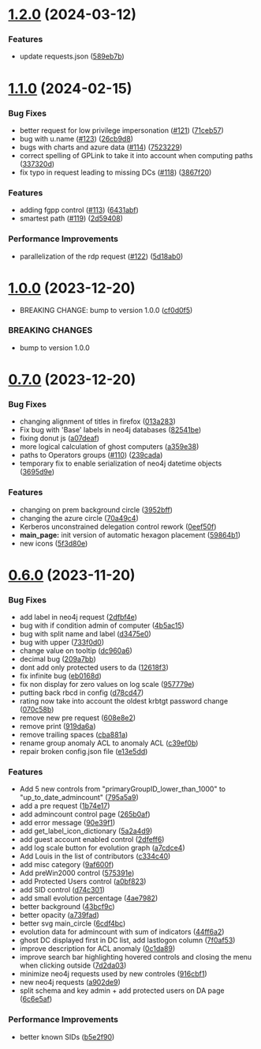 # [1.2.0](https://github.com/Mazars-Tech/AD_Miner/compare/v1.1.0...v1.2.0) (2024-03-12)


### Features

* update requests.json ([589eb7b](https://github.com/Mazars-Tech/AD_Miner/commit/589eb7bcd0f7b0f1290c94ed878718054c85370c))



# [1.1.0](https://github.com/Mazars-Tech/AD_Miner/compare/v1.0.0...v1.1.0) (2024-02-15)


### Bug Fixes

* better request for low privilege impersonation ([#121](https://github.com/Mazars-Tech/AD_Miner/issues/121)) ([71ceb57](https://github.com/Mazars-Tech/AD_Miner/commit/71ceb571d8526fa888cb029c40faa6be78658ee8))
* bug with u.name ([#123](https://github.com/Mazars-Tech/AD_Miner/issues/123)) ([26cb9d8](https://github.com/Mazars-Tech/AD_Miner/commit/26cb9d873eda64c0e874b9ba9b2585c81ace6382))
* bugs with charts and azure data ([#114](https://github.com/Mazars-Tech/AD_Miner/issues/114)) ([7523229](https://github.com/Mazars-Tech/AD_Miner/commit/7523229e2c6873c66ba30f9101fbf3ce0426cc68))
* correct spelling of GPLink to take it into account when computing paths ([337320d](https://github.com/Mazars-Tech/AD_Miner/commit/337320d64293f18c61cf281a6b8e6f8cd87c2b76))
* fix typo in request leading to missing DCs ([#118](https://github.com/Mazars-Tech/AD_Miner/issues/118)) ([3867f20](https://github.com/Mazars-Tech/AD_Miner/commit/3867f2045d3412f5830c63bb59aadc7c372895d6))


### Features

* adding fgpp control ([#113](https://github.com/Mazars-Tech/AD_Miner/issues/113)) ([6431abf](https://github.com/Mazars-Tech/AD_Miner/commit/6431abf00c945c40fb4e9714af01c22d4dc6a751))
* smartest path ([#119](https://github.com/Mazars-Tech/AD_Miner/issues/119)) ([2d59408](https://github.com/Mazars-Tech/AD_Miner/commit/2d5940813cf950056bf7e857138af820a1ec4042))


### Performance Improvements

* parallelization of the rdp request ([#122](https://github.com/Mazars-Tech/AD_Miner/issues/122)) ([5d18ab0](https://github.com/Mazars-Tech/AD_Miner/commit/5d18ab0e87d0b24d515a37dfedc0e5111568f817))



# [1.0.0](https://github.com/Mazars-Tech/AD_Miner/compare/v0.7.0...v1.0.0) (2023-12-20)


* BREAKING CHANGE: bump to version 1.0.0 ([cf0d0f5](https://github.com/Mazars-Tech/AD_Miner/commit/cf0d0f542e51e7cd34ef84efcb0d0d1fea0e8ba4))


### BREAKING CHANGES

* bump to version 1.0.0



# [0.7.0](https://github.com/Mazars-Tech/AD_Miner/compare/v0.6.0...v0.7.0) (2023-12-20)


### Bug Fixes

* changing alignment of titles in firefox ([013a283](https://github.com/Mazars-Tech/AD_Miner/commit/013a28325224d8e0d29291849d2505197117a2a3))
* Fix bug with 'Base' labels in neo4j databases ([82541be](https://github.com/Mazars-Tech/AD_Miner/commit/82541be0a2f57fee025a2db740087a43c34a318d))
* fixing donut js ([a07deaf](https://github.com/Mazars-Tech/AD_Miner/commit/a07deafdee838dd10c690fad56cf7509a1e53c54))
* more logical calculation of ghost computers ([a359e38](https://github.com/Mazars-Tech/AD_Miner/commit/a359e38f719b59348b488e6b9f249ccec7cca032))
* paths to Operators groups ([#110](https://github.com/Mazars-Tech/AD_Miner/issues/110)) ([239cada](https://github.com/Mazars-Tech/AD_Miner/commit/239cada9895b6bdec7a8639e7083184394ef62d5))
* temporary fix to enable serialization of neo4j datetime objects ([3695d9e](https://github.com/Mazars-Tech/AD_Miner/commit/3695d9e5c456b53c07b30df0d07e02b5d31d0ee5))


### Features

* changing on prem background circle ([3952bff](https://github.com/Mazars-Tech/AD_Miner/commit/3952bff05ca6bb23e352be863db36348b87784f7))
* changing the azure circle ([70a49c4](https://github.com/Mazars-Tech/AD_Miner/commit/70a49c41502373c69e58a030ed79d96e017f5dd2))
* Kerberos unconstrained delegation control rework ([0eef50f](https://github.com/Mazars-Tech/AD_Miner/commit/0eef50f2c81f97467fa86bd372b1f68021da8974))
* **main_page:** init version of automatic hexagon placement ([59864b1](https://github.com/Mazars-Tech/AD_Miner/commit/59864b125fb142996f30757bf49babece28e43c5))
* new icons ([5f3d80e](https://github.com/Mazars-Tech/AD_Miner/commit/5f3d80eb6c2b605380f8979d2c7931b846d96186))



# [0.6.0](https://github.com/Mazars-Tech/AD_Miner/compare/v0.5.0...v0.6.0) (2023-11-20)


### Bug Fixes

* add label in neo4j request ([2dfbf4e](https://github.com/Mazars-Tech/AD_Miner/commit/2dfbf4e3463a54e0ed593f1f7ae3ab6f3a39604c))
* bug with if condition admin of computer ([4b5ac15](https://github.com/Mazars-Tech/AD_Miner/commit/4b5ac158fd631052ad3677489125d632f7802b3c))
* bug with split name and label ([d3475e0](https://github.com/Mazars-Tech/AD_Miner/commit/d3475e0ff8ede44fdf52307cd5fcc84957647325))
* bug with upper ([733f0d0](https://github.com/Mazars-Tech/AD_Miner/commit/733f0d00300f1f253a70f7ad7d19cede0c1ce367))
* change value on tooltip ([dc960a6](https://github.com/Mazars-Tech/AD_Miner/commit/dc960a6eae7541b43042cdedb37bb9e2d598f038))
* decimal bug ([209a7bb](https://github.com/Mazars-Tech/AD_Miner/commit/209a7bb42eeb27110bf4349026a0cf6fe41bcf85))
* dont add only protected users to da ([12618f3](https://github.com/Mazars-Tech/AD_Miner/commit/12618f3b3ea5af1260373ff8a5b6b20b82c1c724))
* fix infinite bug ([eb0168d](https://github.com/Mazars-Tech/AD_Miner/commit/eb0168d0f10a154a4691d1539c6628fa0fcf3bc2))
* fix non display for zero values on log scale ([957779e](https://github.com/Mazars-Tech/AD_Miner/commit/957779e7fc432ebdc53c0fedffdb4448e21c6875))
* putting back rbcd in config ([d78cd47](https://github.com/Mazars-Tech/AD_Miner/commit/d78cd4703bc85ec3accbc2ac8502ec0717e7a54a))
* rating now take into account the oldest krbtgt password change ([070c58b](https://github.com/Mazars-Tech/AD_Miner/commit/070c58ba3ab6f87967c07f5a7b24380569f58ad3))
* remove new pre request ([608e8e2](https://github.com/Mazars-Tech/AD_Miner/commit/608e8e2ea6a299adc8d32ae56836630c98dafb7d))
* remove print ([919da6a](https://github.com/Mazars-Tech/AD_Miner/commit/919da6a02621c985de2c91e1c14af5728ced3736))
* remove trailing spaces ([cba881a](https://github.com/Mazars-Tech/AD_Miner/commit/cba881a7ef5b917bc0e004434dc3afa497e133c4))
* rename group anomaly ACL to anomaly ACL ([c39ef0b](https://github.com/Mazars-Tech/AD_Miner/commit/c39ef0be190b8c81df196e753344eb6ecd69c23f))
* repair broken config.json file ([e13e5dd](https://github.com/Mazars-Tech/AD_Miner/commit/e13e5dd8301ee7ad3f5ff8fcd1a2d9ff1df1b9cc))


### Features

* Add 5 new controls from "primaryGroupID_lower_than_1000" to "up_to_date_admincount" ([795a5a9](https://github.com/Mazars-Tech/AD_Miner/commit/795a5a94db44707faa2f5aebb4fbed25f679603d))
* add a pre request ([1b74e17](https://github.com/Mazars-Tech/AD_Miner/commit/1b74e1751b4c42bb1054bb047cff42cee769b388))
* add admincount control page ([265b0af](https://github.com/Mazars-Tech/AD_Miner/commit/265b0afb7ffc08b5da771d938f6129021fb07a14))
* add error message ([90e39f1](https://github.com/Mazars-Tech/AD_Miner/commit/90e39f19f3d6217dd6ebe622ab20e221b88e7b74))
* add get_label_icon_dictionary ([5a2a4d9](https://github.com/Mazars-Tech/AD_Miner/commit/5a2a4d9f37e5169c54a9ebf822934ea19d4fb717))
* add guest account enabled control ([2dfeff6](https://github.com/Mazars-Tech/AD_Miner/commit/2dfeff668503afd56c95611ab1c4101c9431d296))
* add log scale button for evolution graph ([a7cdce4](https://github.com/Mazars-Tech/AD_Miner/commit/a7cdce4d24d2d6f8586aa3e2191858f53f2e4cae))
* Add Louis in the list of contributors ([c334c40](https://github.com/Mazars-Tech/AD_Miner/commit/c334c40686acae238d0c732d1968dd052a6a67ca))
* add misc category ([9af600f](https://github.com/Mazars-Tech/AD_Miner/commit/9af600f5a9329c90fd0aa2bdfe7e30ca752a92fe))
* Add preWin2000 control ([575391e](https://github.com/Mazars-Tech/AD_Miner/commit/575391ed91cbb1ab65de235f540a2a22b185e157))
* add Protected Users control ([a0bf823](https://github.com/Mazars-Tech/AD_Miner/commit/a0bf823866907ca00dc6ce019a9435d1d7b440af))
* add SID control ([d74c301](https://github.com/Mazars-Tech/AD_Miner/commit/d74c3013c925fb497cbfbd00951c5f8d0be00835))
* add small evolution percentage ([4ae7982](https://github.com/Mazars-Tech/AD_Miner/commit/4ae798251547a935225340c545355d606f260acd))
* better background ([43bcf9c](https://github.com/Mazars-Tech/AD_Miner/commit/43bcf9c0291a266a7d0ffd64b4ec73ba0c18272c))
* better opacity ([a739fad](https://github.com/Mazars-Tech/AD_Miner/commit/a739fad2478fa80178ad956f0dc865031ab96d85))
* better svg main_circle ([6cdf4bc](https://github.com/Mazars-Tech/AD_Miner/commit/6cdf4bc756a11dd150cb5cba651a2d015c9e7f2a))
* evolution data for admincount with sum of indicators ([44ff6a2](https://github.com/Mazars-Tech/AD_Miner/commit/44ff6a272007187b2c90e1c3092315e286c59c2c))
* ghost DC displayed first in DC list, add lastlogon column ([7f0af53](https://github.com/Mazars-Tech/AD_Miner/commit/7f0af535d83318cb981aa8b1f8ac1ddf1bd2637d))
* improve description for ACL anomaly ([0c1da89](https://github.com/Mazars-Tech/AD_Miner/commit/0c1da8972aa2191494559f6aa658322da092f0ef))
* improve search bar highlighting hovered controls and closing the menu when clicking outside ([7d2da03](https://github.com/Mazars-Tech/AD_Miner/commit/7d2da036496dcc712a8b49de9170a30d5896fc3d))
* minimize neo4j requests used by new controles ([916cbf1](https://github.com/Mazars-Tech/AD_Miner/commit/916cbf1d31635ae4aa2d67660b93e22bfe2c6aa8))
* new neo4j requests ([a902de9](https://github.com/Mazars-Tech/AD_Miner/commit/a902de99c81bb3fcb7a6238bef1daf2466dd0d19))
* split schema and key admin + add protected users on DA page ([6c6e5af](https://github.com/Mazars-Tech/AD_Miner/commit/6c6e5af32f96bf9d23021e259bb0967d8c4518d2))


### Performance Improvements

* better known SIDs ([b5e2f90](https://github.com/Mazars-Tech/AD_Miner/commit/b5e2f900590896a745fb175427912817cebba29c))



